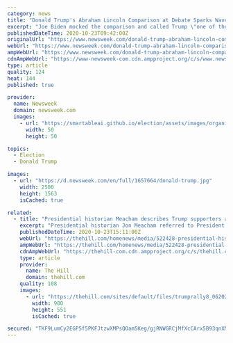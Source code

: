 ```yaml
---
category: news
title: "Donald Trump's Abraham Lincoln Comparison at Debate Sparks Wave of Memes"
excerpt: "Joe Biden mocked the comparison and called Trump \"one of the most racist presidents we've had in modern history,\" in the final presidential debate."
publishedDateTime: 2020-10-23T09:42:00Z
originalUrl: "https://www.newsweek.com/donald-trump-abraham-lincoln-comparison-memes-1541593"
webUrl: "https://www.newsweek.com/donald-trump-abraham-lincoln-comparison-memes-1541593"
ampWebUrl: "https://www.newsweek.com/donald-trump-abraham-lincoln-comparison-memes-1541593?amp=1"
cdnAmpWebUrl: "https://www-newsweek-com.cdn.ampproject.org/c/s/www.newsweek.com/donald-trump-abraham-lincoln-comparison-memes-1541593?amp=1"
type: article
quality: 124
heat: 144
published: true

provider:
  name: Newsweek
  domain: newsweek.com
  images:
    - url: "https://smartableai.github.io/election/assets/images/organizations/newsweek.com-50x50.jpg"
      width: 50
      height: 50

topics:
  - Election
  - Donald Trump

images:
  - url: "https://d.newsweek.com/en/full/1657664/donald-trump.jpg"
    width: 2500
    height: 1563
    isCached: true

related:
  - title: "Presidential historian Meacham describes Trump supporters as 'anguished' white guys with 'a lizard brain'"
    excerpt: "Presidential historian Jon Meacham referred to President Trump's supporters as \"anguished, nervous\" white men with a \"lizard brain\" during post-debate coverage of the second and final showdown between"
    publishedDateTime: 2020-10-23T15:11:00Z
    webUrl: "https://thehill.com/homenews/media/522428-presidential-historian-meacham-describes-trump-supporters-as-anguished-white"
    ampWebUrl: "https://thehill.com/homenews/media/522428-presidential-historian-meacham-describes-trump-supporters-as-anguished-white?amp"
    cdnAmpWebUrl: "https://thehill-com.cdn.ampproject.org/c/s/thehill.com/homenews/media/522428-presidential-historian-meacham-describes-trump-supporters-as-anguished-white?amp"
    type: article
    provider:
      name: The Hill
      domain: thehill.com
    quality: 108
    images:
      - url: "https://thehill.com/sites/default/files/trumprally8_06202020_gettyimages.jpg"
        width: 980
        height: 551
        isCached: true

secured: "TKF9LumCy2EGP5f5PKFJtzwXMPsQOam5Keg/gjRNWGRCjMfXcCArx5B93qnXMChic8Fr7db0GutAD5b11yjc3meaRIwdLypjVqUUVLw2evELNDtEOti4VhhDHZsxET7Clv22W7akaCamn08gmPnd+j9ZU8LUpSqyuGM8abO/B0+CNS4M1Hw40tp79lZm29DngCc5xsaNGXicxbGw4VRrva/V1pA2kxSMWcYUYl23Oml/Lc7YBh0HFMNhUKLgLA188x+JXYPExklYgWObl64pkusB1pPTlAAT4SuwvSdSSP8cjkXQlqGLjE52FAac/Kbe7oSjw7I1aWPhL7/3qO95BwdclJIhE5pH8CusRpVXreI=;ysdDbdseW8Zu3pGGi0W8Xw=="
---
```


